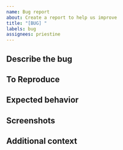 ```yaml
---
name: Bug report
about: Create a report to help us improve
title: "[BUG] "
labels: bug
assignees: priestine
---
```


## Describe the bug

<!-- A clear and concise description of what the bug is -->

## To Reproduce

<!-- Steps to reproduce the behavior -->

## Expected behavior

<!-- A clear and concise description of what you expected to happen -->

## Screenshots

<!-- If applicable, add screenshots to help explain your problem -->

## Additional context

<!-- Add any other context about the problem here -->
